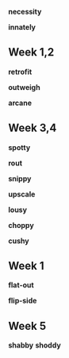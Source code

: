 
**necessity**

**innately**

## Week 1,2 

**retrofit** 

**outweigh**

**arcane**

## Week 3,4

**spotty**

**rout**

**snippy**

**upscale**

**lousy** 

**choppy** 

**cushy** 

## Week 1 

**flat-out** 

**flip-side**

## Week 5 

**shabby**
**shoddy**

